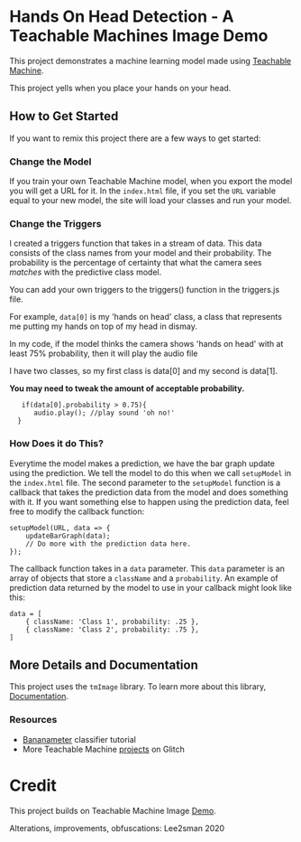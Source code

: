 # Hands On Head Detection - A Teachable Machines Image Demo

This project demonstrates a machine learning model made using [Teachable Machine](https://teachablemachine.withgoogle.com/).

This project yells when you place your hands on your head.

## How to Get Started

If you want to remix this project there are a few ways to get started:

### Change the Model

If you train your own Teachable Machine model, when you export the model you will get a URL for it. In the `index.html` file,
if you set the `URL` variable equal to your new model, the site will load your classes and run your model.

### Change the Triggers

I created a triggers function that takes in a stream of data. This data consists of the class names from your model and their probability.
The probability is the percentage of certainty that what the camera sees _matches_ with the predictive class model.

You can add your own triggers to the triggers() function in the triggers.js file.

For example, `data[0]` is my 'hands on head' class, a class that represents me putting my hands on top of my head in dismay.

In my code, if the model thinks the camera shows 'hands on head' with at least 75% probability, then it will play the audio file

I have two classes, so my first class is data[0] and my second is data[1].

**You may need to tweak the amount of acceptable probability.**

```
   if(data[0].probability > 0.75){
      audio.play(); //play sound 'oh no!'
  }
```

### How Does it do This?

Everytime the model makes a prediction, we have the bar graph update using the prediction. We tell the model to do this when we call
`setupModel` in the `index.html` file. The second parameter to the `setupModel` function is a callback that takes the prediction data
from the model and does something with it. If you want something else to happen using the prediction data, feel free to modify the
callback function:

```
setupModel(URL, data => {
    updateBarGraph(data);
    // Do more with the prediction data here.
});
```

The callback function takes in a `data` parameter. This `data` parameter is an array of objects that store a `className` and a `probability`.
An example of prediction data returned by the model to use in your callback might look like this:

```
data = [
    { className: 'Class 1', probability: .25 },
    { className: 'Class 2', probability: .75 },
]
```

## More Details and Documentation

This project uses the `tmImage` library. To learn more about this library, [Documentation](https://github.com/googlecreativelab/teachablemachine-community/tree/master/libraries/image).

### Resources

- [Bananameter](https://medium.com/@warronbebster/teachable-machine-tutorial-bananameter-4bfffa765866) classifier tutorial
- More Teachable Machine [projects](https://glitch.com/@teachablemachine) on Glitch

# Credit

This project builds on Teachable Machine Image [Demo](https://glitch.com/edit/#!/tm-image-demo?path=README.md%3A1%3A0).

Alterations, improvements, obfuscations: Lee2sman 2020
